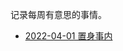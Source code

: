 记录每周有意思的事情。

<!-- - [2021-05-30](weekly/2021-05-30.md) -->
- [2022-04-01 置身事内](bytalk/2022-04-01.md)